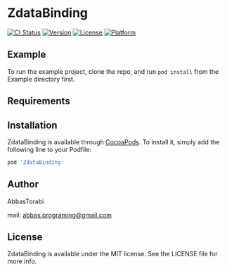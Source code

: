 # ZdataBinding

[![CI Status](https://img.shields.io/travis/AbbasTorabi/ZdataBinding.svg?style=flat)](https://travis-ci.org/AbbasTorabi/ZdataBinding)
[![Version](https://img.shields.io/cocoapods/v/ZdataBinding.svg?style=flat)](https://cocoapods.org/pods/ZdataBinding)
[![License](https://img.shields.io/cocoapods/l/ZdataBinding.svg?style=flat)](https://cocoapods.org/pods/ZdataBinding)
[![Platform](https://img.shields.io/cocoapods/p/ZdataBinding.svg?style=flat)](https://cocoapods.org/pods/ZdataBinding)

## Example

To run the example project, clone the repo, and run `pod install` from the Example directory first.

## Requirements

## Installation

ZdataBinding is available through [CocoaPods](https://cocoapods.org). To install
it, simply add the following line to your Podfile:

```ruby
pod 'ZdataBinding'
```

## Author

AbbasTorabi

mail: abbas.programing@gmail.com

## License

ZdataBinding is available under the MIT license. See the LICENSE file for more info.
